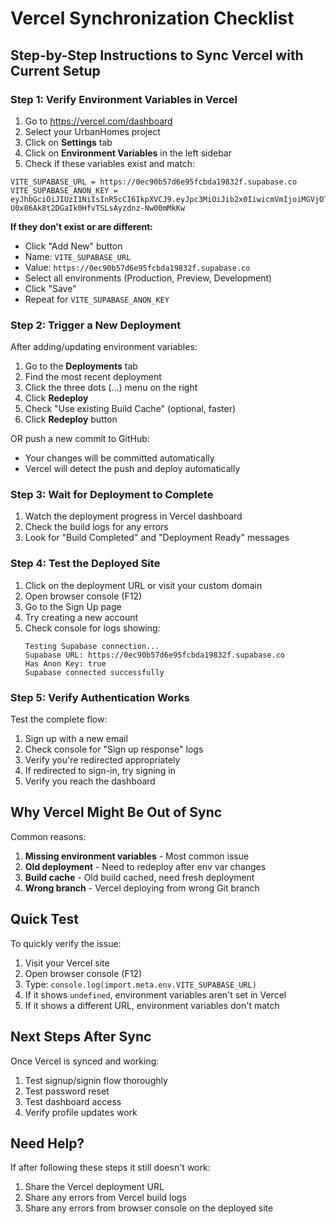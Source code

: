 # Vercel Synchronization Checklist

## Step-by-Step Instructions to Sync Vercel with Current Setup

### Step 1: Verify Environment Variables in Vercel

1. Go to https://vercel.com/dashboard
2. Select your UrbanHomes project
3. Click on **Settings** tab
4. Click on **Environment Variables** in the left sidebar
5. Check if these variables exist and match:

```
VITE_SUPABASE_URL = https://0ec90b57d6e95fcbda19832f.supabase.co
VITE_SUPABASE_ANON_KEY = eyJhbGciOiJIUzI1NiIsInR5cCI6IkpXVCJ9.eyJpc3MiOiJib2x0IiwicmVmIjoiMGVjOTBiNTdkNmU5NWZjYmRhMTk4MzJmIiwicm9sZSI6ImFub24iLCJpYXQiOjE3NTg4ODE1NzQsImV4cCI6MTc1ODg4MTU3NH0.9I8-U0x86Ak8t2DGaIk0HfvTSLsAyzdnz-Nw00mMkKw
```

**If they don't exist or are different:**
- Click "Add New" button
- Name: `VITE_SUPABASE_URL`
- Value: `https://0ec90b57d6e95fcbda19832f.supabase.co`
- Select all environments (Production, Preview, Development)
- Click "Save"
- Repeat for `VITE_SUPABASE_ANON_KEY`

### Step 2: Trigger a New Deployment

After adding/updating environment variables:

1. Go to the **Deployments** tab
2. Find the most recent deployment
3. Click the three dots (...) menu on the right
4. Click **Redeploy**
5. Check "Use existing Build Cache" (optional, faster)
6. Click **Redeploy** button

OR push a new commit to GitHub:
- Your changes will be committed automatically
- Vercel will detect the push and deploy automatically

### Step 3: Wait for Deployment to Complete

1. Watch the deployment progress in Vercel dashboard
2. Check the build logs for any errors
3. Look for "Build Completed" and "Deployment Ready" messages

### Step 4: Test the Deployed Site

1. Click on the deployment URL or visit your custom domain
2. Open browser console (F12)
3. Go to the Sign Up page
4. Try creating a new account
5. Check console for logs showing:
   ```
   Testing Supabase connection...
   Supabase URL: https://0ec90b57d6e95fcbda19832f.supabase.co
   Has Anon Key: true
   Supabase connected successfully
   ```

### Step 5: Verify Authentication Works

Test the complete flow:
1. Sign up with a new email
2. Check console for "Sign up response" logs
3. Verify you're redirected appropriately
4. If redirected to sign-in, try signing in
5. Verify you reach the dashboard

## Why Vercel Might Be Out of Sync

Common reasons:
1. **Missing environment variables** - Most common issue
2. **Old deployment** - Need to redeploy after env var changes
3. **Build cache** - Old build cached, need fresh deployment
4. **Wrong branch** - Vercel deploying from wrong Git branch

## Quick Test

To quickly verify the issue:
1. Visit your Vercel site
2. Open browser console (F12)
3. Type: `console.log(import.meta.env.VITE_SUPABASE_URL)`
4. If it shows `undefined`, environment variables aren't set in Vercel
5. If it shows a different URL, environment variables don't match

## Next Steps After Sync

Once Vercel is synced and working:
1. Test signup/signin flow thoroughly
2. Test password reset
3. Test dashboard access
4. Verify profile updates work

## Need Help?

If after following these steps it still doesn't work:
1. Share the Vercel deployment URL
2. Share any errors from Vercel build logs
3. Share any errors from browser console on the deployed site

